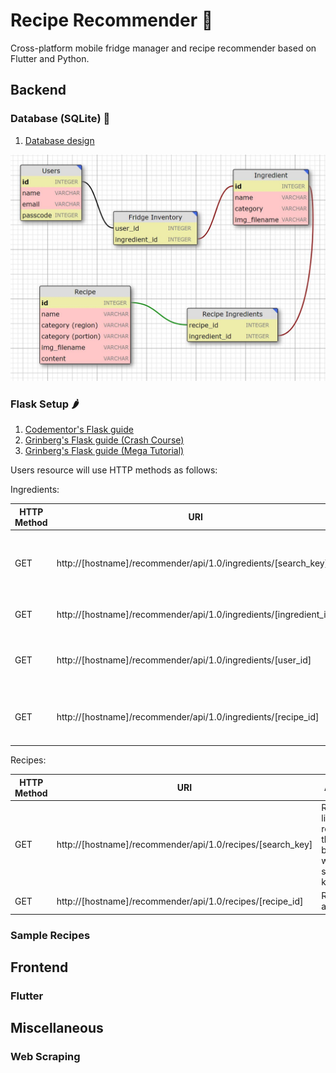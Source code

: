 # Recipe Recommender 🍴
Cross-platform mobile fridge manager and recipe recommender based on Flutter and Python.

## Backend

### Database (SQLite) 💾

1. [Database design](https://ondras.zarovi.cz/sql/demo/)

![img](database_design.JPG)

### Flask Setup 🌶️

1. [Codementor's Flask guide](https://www.codementor.io/@dongido/how-to-build-restful-apis-with-python-and-flask-fh5x7zjrx)
2. [Grinberg's Flask guide (Crash Course)](https://blog.miguelgrinberg.com/post/designing-a-restful-api-with-python-and-flask?fbclid=IwAR10kkkJNCcgVAIHkaDZKdXq3yL1lP8kGykt3466kT61olZmhvz6wjoBiNY)
3. [Grinberg's Flask guide (Mega Tutorial)](https://blog.miguelgrinberg.com/post/the-flask-mega-tutorial-part-i-hello-world)

Users resource will use HTTP methods as follows:

Ingredients:

| HTTP Method | URI                                                               | Action                                                  |
|-------------|-------------------------------------------------------------------|---------------------------------------------------------|
| GET         | http://[hostname]/recommender/api/1.0/ingredients/[search_key]    | Retrieve list of ingredients that begin with search key |
| GET         | http://[hostname]/recommender/api/1.0/ingredients/[ingredient_id] | Retrieve an ingredient                                  |
| GET         | http://[hostname]/recommender/api/1.0/ingredients/[user_id]       | Retrieve list of ingredients that the user has          |
| GET         | http://[hostname]/recommender/api/1.0/ingredients/[recipe_id]     | Retrieve list of ingredients that recipe requires       |

Recipes:

| HTTP Method | URI                                                            | Action                                                  |
|-------------|----------------------------------------------------------------|---------------------------------------------------------|
| GET         | http://[hostname]/recommender/api/1.0/recipes/[search_key]     | Retrieve list of recipes that begin with search key     |
| GET         | http://[hostname]/recommender/api/1.0/recipes/[recipe_id]      | Retrieve a recipe                                       |

### Sample Recipes


## Frontend

### Flutter

## Miscellaneous

### Web Scraping
